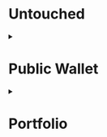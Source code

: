 # Untouched  



<details>
  <summary><h1>Public Wallet</h1></summary> 
  <br>
  ```markdown  
  - [ ] - Generate a Qr Code  
  - [ ] - Add the credentials required for the qr code  
  - [ ] - Generate Dynamic links for creation and updation of the data   
  ```
</details>
<details>
  <summary><h1>Portfolio</h1></summary>  
  - [ ] - Make a Gradient color changing smoke in the background  
  - [ ] - Add a transparent card over to it transparency - 80%  
</details?
